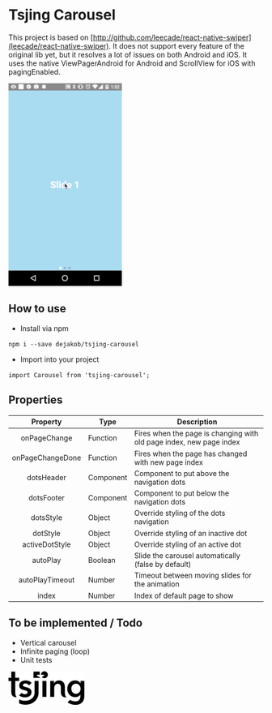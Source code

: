 # Tsjing Carousel

This project is based on [http://github.com/leecade/react-native-swiper](leecade/react-native-swiper).
It does not support every feature of the original lib yet, but it resolves a lot of issues on both Android and iOS.
It uses the native ViewPagerAndroid for Android and ScrollView for iOS with pagingEnabled.

![Preview](./preview.gif)

## How to use
* Install via npm
```
npm i --save dejakob/tsjing-carousel
```
* Import into your project
```
import Carousel from 'tsjing-carousel';
```

## Properties
| Property | Type | Description |
|:----:|---|---|
|onPageChange|Function|Fires when the page is changing with old page index, new page index|
|onPageChangeDone|Function|Fires when the page has changed with new page index|
|dotsHeader|Component|Component to put above the navigation dots|
|dotsFooter|Component|Component to put below the navigation dots|
|dotsStyle|Object|Override styling of the dots navigation|
|dotStyle|Object|Override styling of an inactive dot|
|activeDotStyle|Object|Override styling of an active dot|
|autoPlay|Boolean|Slide the carousel automatically (false by default)|
|autoPlayTimeout|Number|Timeout between moving slides for the animation|
|index|Number|Index of default page to show|

## To be implemented / Todo
* Vertical carousel
* Infinite paging (loop)
* Unit tests

![Tsjing logo](./tsjing-logo.png)
